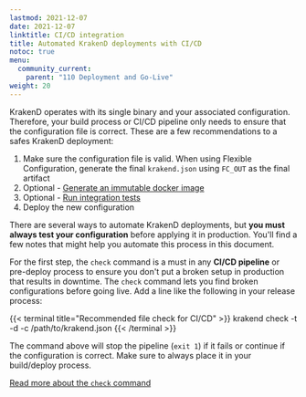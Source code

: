 ```yaml
---
lastmod: 2021-12-07
date: 2021-12-07
linktitle: CI/CD integration
title: Automated KrakenD deployments with CI/CD
notoc: true
menu:
  community_current:
    parent: "110 Deployment and Go-Live"
weight: 20
---
```

KrakenD operates with its single binary and your associated configuration. Therefore, your build process or CI/CD pipeline only needs to ensure that the configuration file is correct. These are a few recommendations to a safes KrakenD deployment:

1. Make sure the configuration file is valid. When using Flexible Configuration, generate the final `krakend.json` using `FC_OUT` as the final artifact
2. Optional - [Generate an immutable docker image](/docs/deploying/docker/)
3. Optional - [Run integration tests](/docs/developer/integration-tests/)
4. Deploy the new configuration

There are several ways to automate KrakenD deployments, but **you must always test your configuration** before applying it in production. You'll find a few notes that might help you automate this process in this document.

For the first step, the `check` command is a must in any **CI/CD pipeline** or pre-deploy process to ensure you don't put a broken setup in production that results in downtime. The `check` command lets you find broken configurations before going live. Add a line like the following in your release process:

{{< terminal title="Recommended file check for CI/CD" >}}
krakend check -t -d -c /path/to/krakend.json
{{< /terminal >}}

The command above will stop the pipeline (`exit 1`) if it fails or continue if the configuration is correct. Make sure to always place it in your build/deploy process.

[Read more about the `check` command](/docs/configuration/check/)